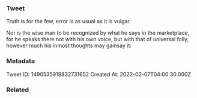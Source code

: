 ### Tweet
Truth is for the few, error is as usual as it is vulgar.

Nor is the wise man to be recognized by what he says in the marketplace, for he speaks there not with his own voice, but with that of universal folly, however much his inmost thoughts may gainsay it:

### Metadata
Tweet ID: 1490535919832731652
Created At: 2022-02-07T04:00:30.000Z

### Related

